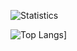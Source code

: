 ![Statistics](https://github-readme-stats.vercel.app/api?username=LedinecMing&show_icons=true&theme=tokyonight&custom_title=Statistics)

![Top Langs](https://github-readme-stats.vercel.app/api/top-langs/?username=LedinecMing&theme=tokyonight)]


